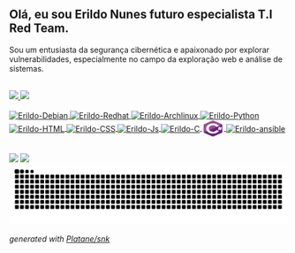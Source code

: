 ## Olá, eu sou Erildo Nunes futuro especialista T.I  Red Team.
Sou um entusiasta da segurança cibernética e apaixonado por explorar vulnerabilidades, especialmente no campo da exploração web e análise de sistemas.
<div style="display: inline_block"><br>
  
  <a href="https://beacons.ai/Erildo07">
    <img height="180em" src="https://github-readme-stats.vercel.app/api?username=Erildo07&show_icons=true&bg_color=00000000" />
    <img height="180em" src="https://github-readme-stats.vercel.app/api/top-langs/?username=Erildo07&layout=compact&show_icons=true&bg_color=00000000" />
</div>
    
<div style="display: inline_block"><br>
  <img align="center" alt="Erildo-Debian" height="37" width="40" img src="https://cdn.jsdelivr.net/gh/devicons/devicon@latest/icons/debian/debian-plain-wordmark.svg">
  <img align="center" alt="Erildo-Redhat" height="37" width="40" img src="https://cdn.jsdelivr.net/gh/devicons/devicon@latest/icons/redhat/redhat-original.svg">
  <img align="center" alt="Erildo-Archlinux" height="37" width="40" img src="https://cdn.jsdelivr.net/gh/devicons/devicon@latest/icons/archlinux/archlinux-original.svg">
  <img align="center" alt="Erildo-Python" height="37" width="40" img src="https://cdn.jsdelivr.net/gh/devicons/devicon@latest/icons/python/python-original.svg">
  <img align="center" alt="Erildo-HTML" height="30" width="40" img src="https://cdn.jsdelivr.net/gh/devicons/devicon@latest/icons/html5/html5-original.svg">
   <img align="center" alt="Erildo-CSS" height="30" width="40" img src="https://cdn.jsdelivr.net/gh/devicons/devicon@latest/icons/css3/css3-original.svg">
   <img align="center" alt="Erildo-Js" height="30" width="40" img src="https://cdn.jsdelivr.net/gh/devicons/devicon@latest/icons/javascript/javascript-original.svg">
  <img align="center" alt="Erildo-C" height="30" width="40" img src="https://cdn.jsdelivr.net/gh/devicons/devicon@latest/icons/c/c-original.svg">
  <img align="center" alt="Erildo-Csharp" height="30" width="40" src="https://raw.githubusercontent.com/devicons/devicon/master/icons/csharp/csharp-original.svg">
  <img align="center" alt="Erildo-ansible" height="30" width="40" img src="https://cdn.jsdelivr.net/gh/devicons/devicon@latest/icons/ansible/ansible-original.svg">
          
</div>
  
  ##
 
<div>
  <a href="https://www.linkedin.com/in/erildo-nunes-27ab4427a/" target="_blank"><img src="https://img.shields.io/badge/-LinkedIn-%230077B5?style=for-the-badge&logo=linkedin&logoColor=white" target="_blank"></a>
  <a href="https://www.instagram.com/erildo_07/" target="_blank"><img src="https://img.shields.io/badge/-Instagram-%23E4405F?style=for-the-badge&logo=instagram&logoColor=white" target="_blank"></a> 
</div>

<picture>
  <source media="(prefers-color-scheme: dark)" srcset="https://raw.githubusercontent.com/Erildo07/Erildo07/output/github-contribution-grid-snake-dark.svg">
  <source media="(prefers-color-scheme: light)" srcset="https://raw.githubusercontent.com/Erildo07/Erildo07/output/github-contribution-grid-snake.svg">
  <img alt="github contribution grid snake animation" src="https://raw.githubusercontent.com/Erildo07/Erildo07/output/github-contribution-grid-snake.svg">
</picture>

_generated with [Platane/snk](https://github.com/Platane/snk)_
